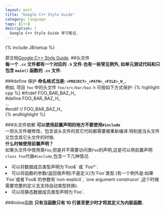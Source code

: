 ```yaml
---
layout: post
title: "Google C++ Style Guide"
category: language 
tags: [C++]
description: |
  Google C++ Style Guide 学习笔记. 
---
```

{% include JB/setup %}

原文档[Google C++ Style Guide](http://google-styleguide.googlecode.com/svn/trunk/cppguide.xml). 
##头文件  
**每一个 `.cc` 文件都有一个对应的 `.h` 文件.也有一些常见例外, 如单元测试代码和只包含 `main()` 函数的 `.cc` 文件.**    

###define 保护
**命名格式当是: `<PROJECT>_<PATH>_<FILE>_H_`.**  
例如, 项目 `foo` 中的头文件 `foo/src/bar/baz.h` 可按如下方式保护:
{% highlight cpp %}
    #ifndef FOO_BAR_BAZ_H_  
    #define FOO_BAR_BAZ_H_  
    …  
    #endif // FOO_BAR_BAZ_H_  
{% endhighlight %}

###头文件依赖
**可以使用前置声明的地方不要使用`#include`**  
一但头文件被修改，包含该头文件的其它代码都需要被重新编译.特别是当头文件又包含其它头文件的时候.  
**什么时候使用前置声明？**  
如果头文件中使用类`Foo`,但是并不需要访问类`Foo`的声明,这是可以用前置声明`class Foo`代替`#include`,包含一下几种情况.   
<li>可以将数据成员类型声明为`Foo&` 或 `Foo*`.</li>
<li>可以将函数的参数/返回值声明(不是定义)为`Foo`类型.(有一个例外是:如果`Foo`或者`Foo&`的参数有`non-explicit`, 
`one argument construcor`,这个时候需要完整的定义去支持自动类型转换).</li> 
<li>可以将静态数据成员类型声明为`Foo`.</li>

###inline函数
**只有当函数只有 10 行甚至更少时才将其定义为内联函数.**  

